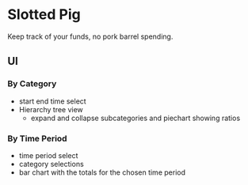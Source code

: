 # Slotted Pig

Keep track of your funds, no pork barrel spending.

## UI

### By Category
* start end time select
* Hierarchy tree view
    * expand and collapse subcategories and piechart showing ratios

### By Time Period
* time period select
* category selections
* bar chart with the totals for the chosen time period